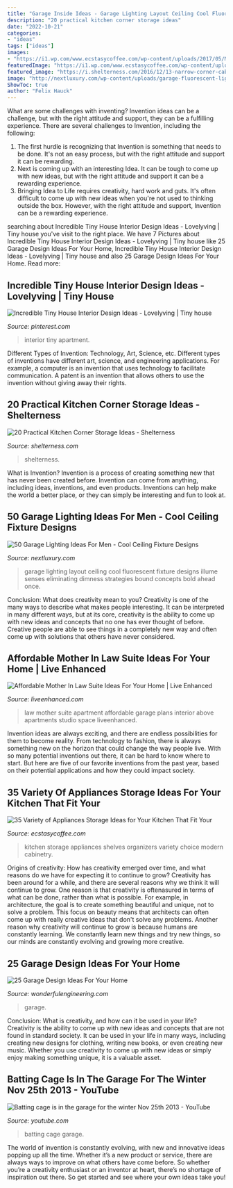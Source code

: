 ```yaml
---
title: "Garage Inside Ideas - Garage Lighting Layout Ceiling Cool Fluorescent Fixture Designs Illume Senses Eliminating Dimness Strategies Bound Concepts Bold Ahead Once"
description: "20 practical kitchen corner storage ideas"
date: "2022-10-21"
categories:
- "ideas"
tags: ["ideas"]
images:
- "https://i1.wp.com/www.ecstasycoffee.com/wp-content/uploads/2017/05/Magnificent-Modern-Kitchen-Cabinetry-Shelving-Organizers-Added-Pull-Out-Kitchen-Shelves-and-Storage-Design-Photo.jpg?resize=564%2C879"
featuredImage: "https://i1.wp.com/www.ecstasycoffee.com/wp-content/uploads/2017/05/Magnificent-Modern-Kitchen-Cabinetry-Shelving-Organizers-Added-Pull-Out-Kitchen-Shelves-and-Storage-Design-Photo.jpg?resize=564%2C879"
featured_image: "https://i.shelterness.com/2016/12/13-narrow-corner-cabinet-with-drawers.jpg"
image: "http://nextluxury.com/wp-content/uploads/garage-fluorescent-lighting-layout-design-ideas.jpg"
ShowToc: true
author: "Felix Hauck"
---
```



What are some challenges with inventing?
Invention ideas can be a challenge, but with the right attitude and support, they can be a fulfilling experience. There are several challenges to Invention, including the following:
1. The first hurdle is recognizing that Invention is something that needs to be done. It's not an easy process, but with the right attitude and support it can be rewarding.
2. Next is coming up with an interesting Idea. It can be tough to come up with new ideas, but with the right attitude and support it can be a rewarding experience. 
3. Bringing Idea to Life requires creativity, hard work and guts. It's often difficult to come up with new ideas when you're not used to thinking outside the box. However, with the right attitude and support, Invention can be a rewarding experience.

	

		
searching about Incredible Tiny House Interior Design Ideas - Lovelyving | Tiny house you've visit to the right place. We have 7 Pictures about Incredible Tiny House Interior Design Ideas - Lovelyving | Tiny house like 25 Garage Design Ideas For Your Home, Incredible Tiny House Interior Design Ideas - Lovelyving | Tiny house and also 25 Garage Design Ideas For Your Home. Read more:
		
    
## Incredible Tiny House Interior Design Ideas - Lovelyving | Tiny House

<img loading=lazy src="https://i.pinimg.com/736x/fb/4c/e9/fb4ce93f33fb29ffa11314fa8c1d18b0.jpg" onerror="this.onerror=null;this.src='https://tse1.mm.bing.net/th?id=OIP.GRRTpu0LxsIuo8ciQQGzIgHaLH&amp;pid=15.1';" alt="Incredible Tiny House Interior Design Ideas - Lovelyving | Tiny house">

_Source: pinterest.com_

>interior tiny apartment. 

	

Different Types of Invention: Technology, Art, Science, etc.
Different types of inventions have different art, science, and engineering applications. For example, a computer is an invention that uses technology to facilitate communication. A patent is an invention that allows others to use the invention without giving away their rights.

    
## 20 Practical Kitchen Corner Storage Ideas - Shelterness

<img loading=lazy src="https://i.shelterness.com/2016/12/13-narrow-corner-cabinet-with-drawers.jpg" onerror="this.onerror=null;this.src='https://tse3.mm.bing.net/th?id=OIP.kK8Pvj0hluOw2xZfAJVl_gHaLG&amp;pid=15.1';" alt="20 Practical Kitchen Corner Storage Ideas - Shelterness">

_Source: shelterness.com_

>shelterness. 

	

What is Invention?
Invention is a process of creating something new that has never been created before. Invention can come from anything, including ideas, inventions, and even products. Inventions can help make the world a better place, or they can simply be interesting and fun to look at.

    
## 50 Garage Lighting Ideas For Men - Cool Ceiling Fixture Designs

<img loading=lazy src="http://nextluxury.com/wp-content/uploads/garage-fluorescent-lighting-layout-design-ideas.jpg" onerror="this.onerror=null;this.src='https://tse1.mm.bing.net/th?id=OIP.bUNdObu2Ecl8sGwJVe9ABwHaFj&amp;pid=15.1';" alt="50 Garage Lighting Ideas For Men - Cool Ceiling Fixture Designs">

_Source: nextluxury.com_

>garage lighting layout ceiling cool fluorescent fixture designs illume senses eliminating dimness strategies bound concepts bold ahead once. 

	

Conclusion: What does creativity mean to you?
Creativity is one of the many ways to describe what makes people interesting. It can be interpreted in many different ways, but at its core, creativity is the ability to come up with new ideas and concepts that no one has ever thought of before. Creative people are able to see things in a completely new way and often come up with solutions that others have never considered.

    
## Affordable Mother In Law Suite Ideas For Your Home | Live Enhanced

<img loading=lazy src="http://www.liveenhanced.com/wp-content/uploads/2018/03/Mother-In-Law-Suite-8.jpg" onerror="this.onerror=null;this.src='https://tse1.mm.bing.net/th?id=OIP.BuytJIB8gYE-KvGerieK9QHaE8&amp;pid=15.1';" alt="Affordable Mother In Law Suite Ideas For Your Home | Live Enhanced">

_Source: liveenhanced.com_

>law mother suite apartment affordable garage plans interior above apartments studio space liveenhanced. 

	

Invention ideas are always exciting, and there are endless possibilities for them to become reality. From technology to fashion, there is always something new on the horizon that could change the way people live. With so many potential inventions out there, it can be hard to know where to start. But here are five of our favorite inventions from the past year, based on their potential applications and how they could impact society.

    
## 35 Variety Of Appliances Storage Ideas For Your Kitchen That Fit Your

<img loading=lazy src="https://i1.wp.com/www.ecstasycoffee.com/wp-content/uploads/2017/05/Magnificent-Modern-Kitchen-Cabinetry-Shelving-Organizers-Added-Pull-Out-Kitchen-Shelves-and-Storage-Design-Photo.jpg?resize=564%2C879" onerror="this.onerror=null;this.src='https://tse1.mm.bing.net/th?id=OIP.K5iUVrOC92T7ZGBcaWxO7QHaLi&amp;pid=15.1';" alt="35 Variety of Appliances Storage Ideas for Your Kitchen That Fit Your">

_Source: ecstasycoffee.com_

>kitchen storage appliances shelves organizers variety choice modern cabinetry. 

	

Origins of creativity: How has creativity emerged over time, and what reasons do we have for expecting it to continue to grow?
Creativity has been around for a while, and there are several reasons why we think it will continue to grow. One reason is that creativity is oftenasured in terms of what can be done, rather than what is possible. For example, in architecture, the goal is to create something beautiful and unique, not to solve a problem. This focus on beauty means that architects can often come up with really creative ideas that don't solve any problems. Another reason why creativity will continue to grow is because humans are constantly learning. We constantly learn new things and try new things, so our minds are constantly evolving and growing more creative.

    
## 25 Garage Design Ideas For Your Home

<img loading=lazy src="https://wonderfulengineering.com/wp-content/uploads/2014/08/25-garage-design-ideas-13.jpg" onerror="this.onerror=null;this.src='https://tse1.mm.bing.net/th?id=OIP.47KEMyNHLZddlPxK4LtaegHaFj&amp;pid=15.1';" alt="25 Garage Design Ideas For Your Home">

_Source: wonderfulengineering.com_

>garage. 

	

Conclusion: What is creativity, and how can it be used in your life?
Creativity is the ability to come up with new ideas and concepts that are not found in standard society. It can be used in your life in many ways, including creating new designs for clothing, writing new books, or even creating new music. Whether you use creativity to come up with new ideas or simply enjoy making something unique, it is a valuable asset.

    
## Batting Cage Is In The Garage For The Winter Nov 25th 2013 - YouTube

<img loading=lazy src="http://i.ytimg.com/vi/3ob9eraBtoU/maxresdefault.jpg" onerror="this.onerror=null;this.src='https://tse1.mm.bing.net/th?id=OIP._zEIGcRucA0HWLlctXY5egHaEK&amp;pid=15.1';" alt="Batting cage is in the garage for the winter Nov 25th 2013 - YouTube">

_Source: youtube.com_

>batting cage garage. 

	

The world of invention is constantly evolving, with new and innovative ideas popping up all the time. Whether it’s a new product or service, there are always ways to improve on what others have come before. So whether you’re a creativity enthusiast or an inventor at heart, there’s no shortage of inspiration out there. So get started and see where your own ideas take you!

